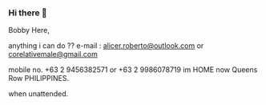 ### Hi there 👋

<!--
**InternationalEngineer/InternationalEngineer** is a ✨ _special_ ✨ repository because its `README.md` (this file) appears on your GitHub profile.

Here are some ideas to get you started:

- 🔭 I’m currently working on ...
- 🌱 I’m currently learning ...
- 👯 I’m looking to collaborate on ...
- 🤔 I’m looking for help with ...
- 💬 Ask me about ...
- 📫 How to reach me: ...
- 😄 Pronouns: ...
- ⚡ Fun fact: ...
-->
Bobby Here,

anything i can do ??  e-mail :  alicer.roberto@outlook.com or corelativemale@gmail.com

mobile no. +63 2 9456382571  or +63 2 9986078719     im HOME now Queens Row PHILIPPINES.

when unattended.

